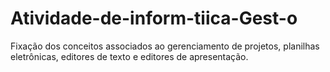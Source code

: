 # Atividade-de-inform-tiica-Gest-o
Fixação dos conceitos associados ao gerenciamento de projetos, planilhas eletrônicas, editores de texto e editores de apresentação.
